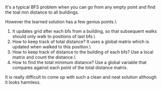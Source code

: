 It's a typical BFS problem when you can go from any empty point and find the toal min distance to all buildings.

However the learned solution has a few genius points.\
1. It updates grid after each bfs from a building, so that subsequent walks should only walk to positions of last bfs.\
2. How to keep track of total distance? It uses a global matrix which is updated when walked to this position.\
3. How to keep track of distance to the building of each bfs? Use a local matrix and count the distance.\
4. How to find the total minimum distance? Use a global variable that compares against each point of the total distance matrix.

It is really difficult to come up with such a clean and neat solution although it looks harmless.
